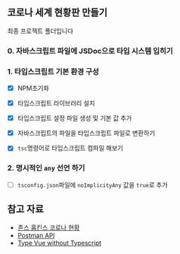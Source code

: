 ## 코로나 세계 현황판 만들기

최종 프로젝트 폴더입니다

### 0. 자바스크립트 파일에 JSDoc으로 타입 시스템 입히기

### 1. 타입스크립트 기본 환경 구성

- [x] NPM초기화

-   [x] 타입스크립트 라이브러리 설치
-   [x] 타입스크립트 설정 파일 생성 및 기본 값 추가
-   [x] 자바스크립트의 파일을 타입스크립트 파일로 변환하기
-   [x] `tsc`명령어로 타입스크립트 컴파일 해보기



### 2. 명시적인 `any` 선언 하기

- [ ] `tsconfig.json`파일에 `noImplicityAny` 값을 `true`로 추가



## 참고 자료

-   [존스 홉킨스 코로나 현황](https://www.arcgis.com/apps/opsdashboard/index.html#/bda7594740fd40299423467b48e9ecf6)
-   [Postman API](https://documenter.getpostman.com/view/10808728/SzS8rjbc?version=latest#27454960-ea1c-4b91-a0b6-0468bb4e6712)
-   [Type Vue without Typescript](https://blog.usejournal.com/type-vue-without-typescript-b2b49210f0b)

